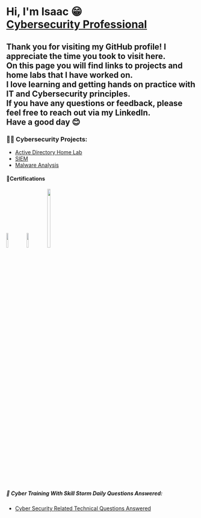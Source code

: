 <h1>Hi, I'm Isaac 😁  <br/> <a href="https://www.linkedin.com/in/isaacperez533/">Cybersecurity Professional</a></h1>
<h2>
Thank you for visiting my GitHub profile! I appreciate the time you took to visit here. <br/>On this page you will find links to projects and home labs that I have worked on. <br/>I love learning and getting hands on practice with IT and Cybersecurity principles. <br/>If you have any questions or feedback, please feel free to reach out via my LinkedIn.<br/> Have a good day 😊
  

  
  
  
  <h3>👨‍💻 Cybersecurity Projects:</h3>


  - [Active Directory Home Lab](https://github.com/IsaacPerezCyber/Active-Directory-Lab)
  - [SIEM]()
  - [Malware Analysis]()


<h4> 📃Certifications</h4>

<p align="left">
  <img src="https://i.imgur.com/hYqoLYq.png" height="10%" width="10%" />
  <img src="https://i.imgur.com/ad5SWeJ.png" height="10%" width="10%" />
  <img src="https://i.imgur.com/z8VNghK.jpeg" height="20%" width="13%" />
</p>







<h5> 🤖 Cyber Training With Skill Storm Daily Questions Answered:</h5>


- [Cyber Security Related Technical Questions Answered](https://github.com/IsaacPerezCyber/Cyber-Training)


